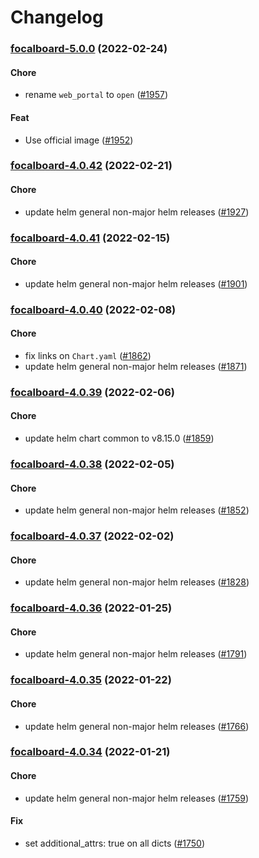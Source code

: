 # Changelog<br>


<a name="focalboard-5.0.0"></a>
### [focalboard-5.0.0](https://github.com/truecharts/apps/compare/focalboard-4.0.42...focalboard-5.0.0) (2022-02-24)

#### Chore

* rename `web_portal` to `open` ([#1957](https://github.com/truecharts/apps/issues/1957))

#### Feat

* Use official image ([#1952](https://github.com/truecharts/apps/issues/1952))



<a name="focalboard-4.0.42"></a>
### [focalboard-4.0.42](https://github.com/truecharts/apps/compare/focalboard-4.0.41...focalboard-4.0.42) (2022-02-21)

#### Chore

* update helm general non-major helm releases ([#1927](https://github.com/truecharts/apps/issues/1927))



<a name="focalboard-4.0.41"></a>
### [focalboard-4.0.41](https://github.com/truecharts/apps/compare/focalboard-4.0.40...focalboard-4.0.41) (2022-02-15)

#### Chore

* update helm general non-major helm releases ([#1901](https://github.com/truecharts/apps/issues/1901))



<a name="focalboard-4.0.40"></a>
### [focalboard-4.0.40](https://github.com/truecharts/apps/compare/focalboard-4.0.39...focalboard-4.0.40) (2022-02-08)

#### Chore

* fix links on `Chart.yaml` ([#1862](https://github.com/truecharts/apps/issues/1862))
* update helm general non-major helm releases ([#1871](https://github.com/truecharts/apps/issues/1871))



<a name="focalboard-4.0.39"></a>
### [focalboard-4.0.39](https://github.com/truecharts/apps/compare/focalboard-4.0.38...focalboard-4.0.39) (2022-02-06)

#### Chore

* update helm chart common to v8.15.0 ([#1859](https://github.com/truecharts/apps/issues/1859))



<a name="focalboard-4.0.38"></a>
### [focalboard-4.0.38](https://github.com/truecharts/apps/compare/focalboard-4.0.37...focalboard-4.0.38) (2022-02-05)

#### Chore

* update helm general non-major helm releases ([#1852](https://github.com/truecharts/apps/issues/1852))



<a name="focalboard-4.0.37"></a>
### [focalboard-4.0.37](https://github.com/truecharts/apps/compare/focalboard-4.0.36...focalboard-4.0.37) (2022-02-02)

#### Chore

* update helm general non-major helm releases ([#1828](https://github.com/truecharts/apps/issues/1828))



<a name="focalboard-4.0.36"></a>
### [focalboard-4.0.36](https://github.com/truecharts/apps/compare/focalboard-4.0.35...focalboard-4.0.36) (2022-01-25)

#### Chore

* update helm general non-major helm releases ([#1791](https://github.com/truecharts/apps/issues/1791))



<a name="focalboard-4.0.35"></a>
### [focalboard-4.0.35](https://github.com/truecharts/apps/compare/focalboard-4.0.34...focalboard-4.0.35) (2022-01-22)

#### Chore

* update helm general non-major helm releases ([#1766](https://github.com/truecharts/apps/issues/1766))



<a name="focalboard-4.0.34"></a>
### [focalboard-4.0.34](https://github.com/truecharts/apps/compare/focalboard-4.0.33...focalboard-4.0.34) (2022-01-21)

#### Chore

* update helm general non-major helm releases ([#1759](https://github.com/truecharts/apps/issues/1759))

#### Fix

* set additional_attrs: true on all dicts ([#1750](https://github.com/truecharts/apps/issues/1750))
